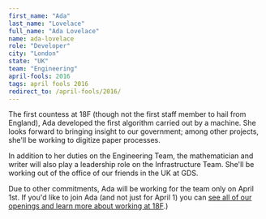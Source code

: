 ```yaml
---
first_name: "Ada"
last_name: "Lovelace"
full_name: "Ada Lovelace"
name: ada-lovelace
role: "Developer"
city: "London"
state: "UK"
team: "Engineering"
april-fools: 2016
tags: april fools 2016
redirect_to: /april-fools/2016/
---
```

The first countess at 18F (though not the first staff member to hail from England), Ada developed the first algorithm carried out by a machine. She looks forward to bringing insight to our government; among other projects, she'll be working to digitize paper processes.

In addition to her duties on the Engineering Team, the mathematician and writer will also play a leadership role on the Infrastructure Team. She'll be working out of the office of our friends in the UK at GDS.

Due to other commitments, Ada will be working for the team only on April 1st. If you'd like to join Ada (and not just for April 1) you can [see all of our openings and learn more about working at 18F](https://pages.18f.gov/joining-18f/).)
